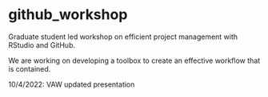 # github_workshop
Graduate student led workshop on efficient project management with RStudio and GitHub. 

We are working on developing a toolbox to create an effective workflow that is contained. 

10/4/2022:
VAW updated presentation
